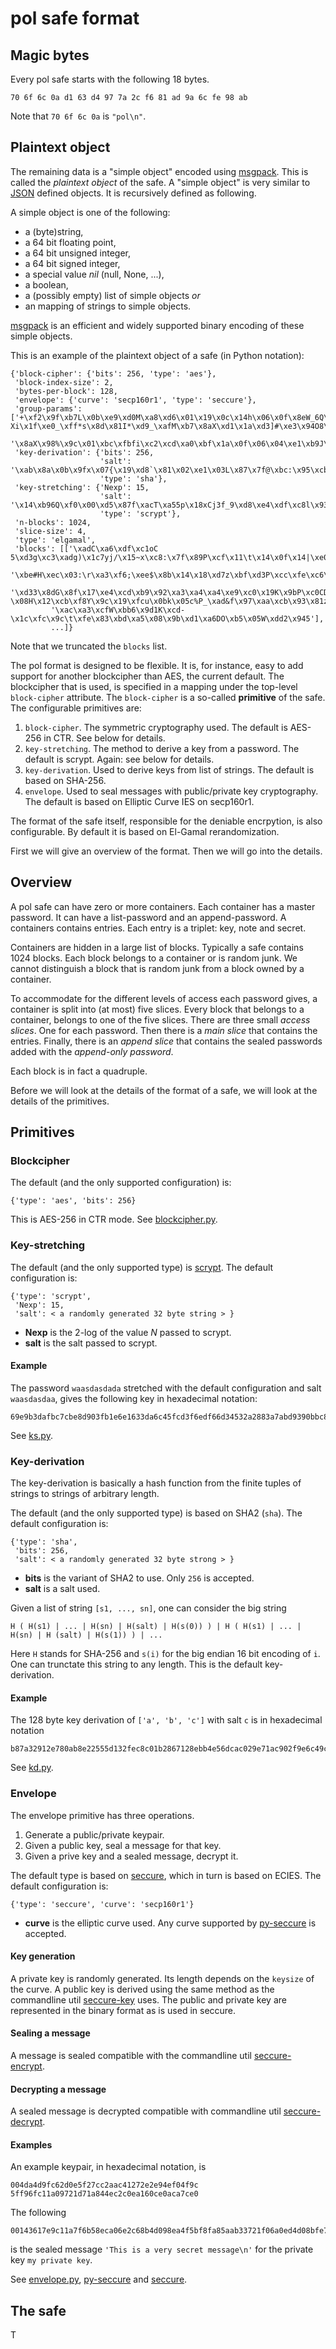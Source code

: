 pol safe format
===============

Magic bytes
-----------

Every pol safe starts with the following 18 bytes.

    70 6f 6c 0a d1 63 d4 97 7a 2c f6 81 ad 9a 6c fe 98 ab

Note that `70 6f 6c 0a` is `"pol\n"`.

Plaintext object
----------------

The remaining data is a "simple object" encoded using
[msgpack](http://msgpack.org).
This is called the *plaintext object* of the safe.
A "simple object" is very similar to [JSON](http://json.org) defined objects.
It is recursively defined as following.

A simple object is one of the following:

 * a (byte)string,
 * a 64 bit floating point,
 * a 64 bit unsigned integer,
 * a 64 bit signed integer,
 * a special value *nil* (null, None, ...),
 * a boolean,
 * a (possibly empty) list of simple objects *or*
 * an mapping of strings to simple objects.

[msgpack](http://msgpack.org) is an efficient and widely supported
binary encoding of these simple objects.

This is an example of the plaintext object of a safe (in
Python notation):

    {'block-cipher': {'bits': 256, 'type': 'aes'},
     'block-index-size': 2,
     'bytes-per-block': 128,
     'envelope': {'curve': 'secp160r1', 'type': 'seccure'},
     'group-params': ['+\xf2\x9f\xb7L\x0b\xe9\xd0M\xa8\xd6\x01\x19\x0c\x14h\x06\x0f\x8eW_6Q\xa5A6U\xa5x\x19\xd6\x15!\x8f\xc5\x9f\xec\x1d!zy\x99\x96q<\xa2\xaec"\xfeb\xce\xbd\xf6L?Xi\x1f\xe0_\xff*s\x8d\x81I*\xd9_\xafM\xb7\x8aX\xd1\x1a\xd3]#\xe3\x94O8\xc4(\xb4\x06T\xaf\x83\'\x1c\x87\x15\x0c\x0f\xf4\xd4}\x07J\x12\xbf\x03\xda\x8c\xef\xe3X\xf6\xd8\xb6O\xa6\xe5\x92\xc8\xcaS\x02u\xfa\xd9P\x0f\xc5\x97\x01',
                      '\x8aX\x98%\x9c\x01\xbc\xfbfi\xc2\xcd\xa0\xbf\x1a\x0f\x06\x04\xe1\xb9J\x8c\r>\x93R\x98\xe6\xa4\xab|\xc1\x8e4\x02\x8a\x0ej\xd0\xb1\xc8\xe5\xbb\xf3\xe3\xd0\xf7{\xd1\xd5\x88&\xdd\x94\xc0\xe89\xef*Rv\x89\x10\x9a\xb2\xf7\xb1\xf4\xa9\x04\xcf\x7f\xf9d\xa5V\x16\x11\x7f\x81\x91\xefd\x95\xe5\x17\xc1\xa9X\xf8\x0b\xb9\xc5\xed\xd2\xbf\x81#\xc5\xc4\x96`,\x93\x89\x97\xf5Ud\x97*\xc8\xab\x1b\x99Q\xdc\xebY\xf4btg\xc8\xa3\x91\x1ds\x01'],
     'key-derivation': {'bits': 256,
                        'salt': '\xab\x8a\x0b\x9fx\x07{\x19\xd8`\x81\x02\xe1\x03L\x87\x7f@\xbc:\x95\xcbR\xb3)\x9fp[\xa5_\x1aM',
                        'type': 'sha'},
     'key-stretching': {'Nexp': 15,
                        'salt': '\x14\xb96Q\xf0\x00\xd5\x87f\xacT\xa55p\x18xCj3f_9\xd8\xe4\xdf\xc8l\x93\xf5Q\xcb\x93',
                        'type': 'scrypt'},
     'n-blocks': 1024,
     'slice-size': 4,
     'type': 'elgamal',
     'blocks': [['\xadC\xa6\xdf\xc1oC 5\xd3g\xc3\xadg)\x1c7yj/\x15~x\xc8:\x7f\x89P\xcf\x11\t\x14\x0f\x14|\xe0\x11\xa6I\x82HX\x0c\x96\xc2Z\xaa\xc0$jV\x15Pi\xa1\xdc\xf3S\xa3\xf6\x0c\xcf\xb2_\xa7_\xd2\x9f\xa9\xa8\r\xa1\xf9\x01\xf3\x99OE\x84R\xd9\x0bRe\xeck\xbc\xaf\x93A\x0b\xa3\xec\x0c\x96\x1eo\xc0\xc4\x1b\xc71\xe7vy\xb9\xb1\xdeUMh\\\x8e=F\x17\xd4\xb3\xb5H\x05l/\xc1\x0b\xa7$9\x01',
             '\xbe#H\xec\x03:\r\xa3\xf6;\xee$\x8b\x14\x18\xd7z\xbf\xd3P\xcc\xfe\xc6\x8fu\xb9\xc5\xf1\xaf/\x14\xb6\x8c:vT\x88\xab\xd5\xf9\xba)1\x9b\xc1\x85\xcf\xc6\\W&YG\xc6\x90\xc9\x7f;\x91\xea\x82\x93\x8f\xda\x00\xf9\x01\x1d\xbdUF\xb2\r\x8c\xfdmf\x01\x8e$\xa5lu\x010\xe8\xb7U\x1a\xa1\xd8S]\xce\xd5\xa4\x08\xcd\xa4c\x87\x07\x7f\xf8\xc4\xd1ZI\xdd\xf5\x04\x13\xb6A\xb8X\xad\xa5\xbb.\x82\r\xa3Y\xd3\x83\xf9\xc9',
             '\xd33\x8dG\x8f\x17\xe4\xcd\xb9\x92\xa3\xa4\xa4\xe9\xc0\x19K\x9bP\xc0CD"D[M}\xeeU\xef\x99\xfb\xf3WRl\x17I\xc7\xc2\x1dM,=\xba\x16:6.\xb1\xb7\xcd\xcaw\xf1w\x0c~\xb5\xc5\xd3Zt\xf8u\xe8S\x9c(\x93\xe1\x83\x15\xd5 \x08H\x12\xcb\xf8Y\x9c\x19\xfcu\x0bk\x05c%P_\xad&f\x97\xaa\xcb\x93\x81z\xab\x9e\x18\x13\xae\xad\xe7\x94{\xa0\x1f#*\xaa\xcbc\x06\x08\x7f\xe2\xa6\xc8\x82\xd6/\xa3#\x01',
             '\xac\xa3\xcfW\xbb6\x9d1K\xcd-\x1c\xfc\x9c\t\xfe\x83\xbd\xa5\x08\x9b\xd1\xa6DO\xb5\x05W\xdd2\x945'],
             ...]}

Note that we truncated the `blocks` list.

The pol format is designed to be flexible.  It is, for instance,
easy to add support for another blockcipher than AES, the current default.
The blockcipher that is used, is specified in a mapping under the
top-level `block-cipher` attribute.  The `block-cipher` is a so-called
**primitive** of the safe.  The configurable primitives are:

  1. `block-cipher`.  The symmetric cryptography used.  The default is
     AES-256 in CTR.  See below for details.
  2. `key-stretching`.  The method to derive a key from a password.
     The default is scrypt.  Again: see below for details.
  3. `key-derivation`.  Used to derive keys from list of strings.
     The default is based on SHA-256.
  4. `envelope`.  Used to seal messages with public/private key
     cryptography.  The default is based on Elliptic Curve IES on secp160r1.

The format of the safe itself, responsible for the deniable encrpytion,
is also configurable.   By default it is based on El-Gamal rerandomization.

First we will give an overview of the format.  Then we will go into the
details.

Overview
--------

A pol safe can have zero or more containers.
Each container has a master password.  It can have a list-password and
an append-password.  A containers contains entries.
Each entry is a triplet: key, note and secret.

Containers are hidden in a large list of blocks.  Typically a safe
contains 1024 blocks.  Each block belongs to a container or is random junk.
We cannot distinguish a block that is random junk from a block owned by a container.

To accommodate for the different levels of access each password gives,
a container is split into (at most) five slices.
Every block that belongs to a container, belongs to one of the five slices.
There are three small *access slices*.  One for each password.
Then there is a *main slice* that contains the entries.
Finally, there is an *append slice* that contains the sealed
passwords added with the *append-only password*.

Each block is in fact a quadruple.  

Before we will look at the details of the format of a safe, we will look
at the details of the primitives.

Primitives
----------

### Blockcipher

The default (and the only supported configuration) is:

    {'type': 'aes', 'bits': 256}

This is AES-256 in CTR mode.  See [blockcipher.py](../src/blockcipher.py).

### Key-stretching

The default (and the only supported type) is
[scrypt](http://www.tarsnap.com/scrypt.html).
The default configuration is:

    {'type': 'scrypt',
     'Nexp': 15,
     'salt': < a randomly generated 32 byte string > }

 * **Nexp** is the 2-log of the value *N* passed to scrypt.
 * **salt** is the salt passed to scrypt.

#### Example

The password `waasdasdada` stretched with the default configuration
and salt `waasdasdaa`, gives the following key in hexadecimal notation:

    69e9b3dafbc7cbe8d903fb1e6e1633da6c45fcd3f6edf66d34532a2883a7abd9390bbc834020a0539d8304570ee7b9eb64ab00ecad1bbd89e1a93c2c38646581

See [ks.py](../src/ks.py).

### Key-derivation

The key-derivation is basically a hash function from
the finite tuples of strings to strings of arbitrary length.

The default (and the only supported type) is based
on SHA2 (`sha`).  The default configuration is:

    {'type': 'sha',
     'bits': 256,
     'salt': < a randomly generated 32 byte strong > }

 * **bits** is the variant of SHA2 to use.  Only `256` is accepted.
 * **salt** is a salt used.

Given a list of string `[s1, ..., sn]`,
one can consider the big string

    H ( H(s1) | ... | H(sn) | H(salt) | H(s(0)) ) | H ( H(s1) | ... | H(sn) | H (salt) | H(s(1)) ) | ...

Here `H` stands for SHA-256 and  `s(i)` for the big endian 16 bit encoding of `i`.
One can trunctate this string to any length.  This is the default key-derivation.

#### Example

The 128 byte key derivation of `['a', 'b', 'c']` with salt `c` is in
hexadecimal notation

    b87a32912e780ab8e22555d132fec8c01b2867128ebb4e56dcac029e71ac902f9e6c49cc332427586fef3cd34330d2724494c09044f475b7c47c24774b996059a8fe87e36dde9c60b1e3838d5a891d023f58b73667672d3b796224e6b7c617bb6b20a9c08b49f40f9b37f5f34be841e957e415638b6cc03cb4c52906044e65e5

See [kd.py](../src/kd.py).

### Envelope

The envelope primitive has three operations.

  1. Generate a public/private keypair.
  2. Given a public key, seal a message for that key.
  3. Given a prive key and a sealed message, decrypt it.

The default type is based on [seccure](http://point-at-infinity.org/seccure/),
which in turn is based on ECIES.  The default configuration is:

    {'type': 'seccure', 'curve': 'secp160r1'}

 * **curve** is the elliptic curve used.  Any curve supported by
   [py-seccure](https://github.com/bwesterb/py-seccure) is accepted.

#### Key generation

A private key is randomly generated.  Its length depends on the
`keysize` of the curve.  A public key is derived using the same
method as the commandline util
[seccure-key](http://point-at-infinity.org/seccure/) uses.
The public and private key are represented in the binary
format as is used in seccure.

#### Sealing a message

A message is sealed compatible with the commandline util
[seccure-encrypt](http://point-at-infinity.org/seccure/).

#### Decrypting a message

A sealed message is decrypted compatible with commandline util
[seccure-decrypt](http://point-at-infinity.org/seccure/).

#### Examples

An example keypair, in hexadecimal notation, is

    004da4d9fc62d0e5f27cc2aac41272e2e94ef04f9c 5ff96fc11a09721d71a844ec2c0ea160ce0aca7ce0

The following

    00143617e9c11a7f6b58eca06e2c68b4d098ea4f5bf8fa85aab33721f06a0ed4d08bfe7d8ad22bf2ce7507904b3245121df1d88fc691093c77991b3998

is the sealed message `'This is a very secret message\n'` for
the private key `my private key`.

See [envelope.py](../src/envelope.py),
[py-seccure](https://github.com/bwesterb/py-seccure) and
[seccure](http://point-at-infinity.org/seccure/).

The safe
--------
T

